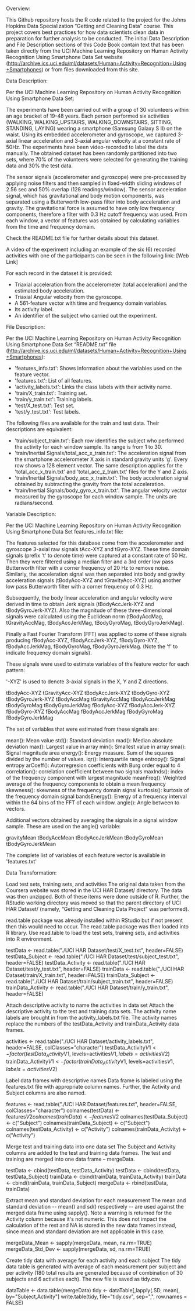 Overview:

This Github repository hosts the R code related to the project for the Johns Hopkins Data Specialization “Getting and Cleaning Data” course.  This project covers best practices for how data scientists clean data in preparation for further analysis to be conducted.  The initial Data Description and File Description sections of this Code Book contain text that has been taken directly from the UCI Machine Learning Repository on Human Activity Recognition Using Smartphone Data Set website (http://archive.ics.uci.edu/ml/datasets/Human+Activity+Recognition+Using+Smartphones) or from files downloaded from this site.



Data Description:

Per the UCI Machine Learning Repository on Human Activity Recognition Using Smartphone Data Set:

The experiments have been carried out with a group of 30 volunteers within an age bracket of 19-48 years. Each person performed six activities (WALKING, WALKING_UPSTAIRS, WALKING_DOWNSTAIRS, SITTING, STANDING, LAYING) wearing a smartphone (Samsung Galaxy S II) on the waist. Using its embedded accelerometer and gyroscope, we captured 3-axial linear acceleration and 3-axial angular velocity at a constant rate of 50Hz. The experiments have been video-recorded to label the data manually. The obtained dataset has been randomly partitioned into two sets, where 70% of the volunteers were selected for generating the training data and 30% the test data. 

The sensor signals (accelerometer and gyroscope) were pre-processed by applying noise filters and then sampled in fixed-width sliding windows of 2.56 sec and 50% overlap (128 readings/window). The sensor acceleration signal, which has gravitational and body motion components, was separated using a Butterworth low-pass filter into body acceleration and gravity. The gravitational force is assumed to have only low frequency components, therefore a filter with 0.3 Hz cutoff frequency was used. From each window, a vector of features was obtained by calculating variables from the time and frequency domain.

Check the README.txt file for further details about this dataset. 

A video of the experiment including an example of the six (6) recorded activities with one of the participants can be seen in the following link: [Web Link]

For each record in the dataset it is provided: 
- Triaxial acceleration from the accelerometer (total acceleration) and the estimated body acceleration. 
- Triaxial Angular velocity from the gyroscope. 
- A 561-feature vector with time and frequency domain variables. 
- Its activity label. 
- An identifier of the subject who carried out the experiment.



File Description: 

Per the UCI Machine Learning Repository on Human Activity Recognition Using Smartphone Data Set “README.txt” file (http://archive.ics.uci.edu/ml/datasets/Human+Activity+Recognition+Using+Smartphones): 
- 'features_info.txt': Shows information about the variables used on the feature vector.
- 'features.txt': List of all features.
- 'activity_labels.txt': Links the class labels with their activity name.
- 'train/X_train.txt': Training set.
- 'train/y_train.txt': Training labels.
- 'test/X_test.txt': Test set.
- 'test/y_test.txt': Test labels.

The following files are available for the train and test data. Their descriptions are equivalent: 
- 'train/subject_train.txt': Each row identifies the subject who performed the activity for each window sample. Its range is from 1 to 30. 
- 'train/Inertial Signals/total_acc_x_train.txt': The acceleration signal from the smartphone accelerometer X axis in standard gravity units 'g'. Every row shows a 128 element vector. The same description applies for the 'total_acc_x_train.txt' and 'total_acc_z_train.txt' files for the Y and Z axis. 
- 'train/Inertial Signals/body_acc_x_train.txt': The body acceleration signal obtained by subtracting the gravity from the total acceleration. 
- 'train/Inertial Signals/body_gyro_x_train.txt': The angular velocity vector measured by the gyroscope for each window sample. The units are radians/second.



Variable Description:

Per the UCI Machine Learning Repository on Human Activity Recognition Using Smartphone Data Set features_info.txt file:

The features selected for this database come from the accelerometer and gyroscope 3-axial raw signals tAcc-XYZ and tGyro-XYZ. These time domain signals (prefix 't' to denote time) were captured at a constant rate of 50 Hz. Then they were filtered using a median filter and a 3rd order low pass Butterworth filter with a corner frequency of 20 Hz to remove noise. Similarly, the acceleration signal was then separated into body and gravity acceleration signals (tBodyAcc-XYZ and tGravityAcc-XYZ) using another low pass Butterworth filter with a corner frequency of 0.3 Hz. 

Subsequently, the body linear acceleration and angular velocity were derived in time to obtain Jerk signals (tBodyAccJerk-XYZ and tBodyGyroJerk-XYZ). Also the magnitude of these three-dimensional signals were calculated using the Euclidean norm (tBodyAccMag, tGravityAccMag, tBodyAccJerkMag, tBodyGyroMag, tBodyGyroJerkMag). 

Finally a Fast Fourier Transform (FFT) was applied to some of these signals producing fBodyAcc-XYZ, fBodyAccJerk-XYZ, fBodyGyro-XYZ, fBodyAccJerkMag, fBodyGyroMag, fBodyGyroJerkMag. (Note the 'f' to indicate frequency domain signals). 

These signals were used to estimate variables of the feature vector for each pattern:  

'-XYZ' is used to denote 3-axial signals in the X, Y and Z directions.

tBodyAcc-XYZ
tGravityAcc-XYZ
tBodyAccJerk-XYZ
tBodyGyro-XYZ
tBodyGyroJerk-XYZ
tBodyAccMag
tGravityAccMag
tBodyAccJerkMag
tBodyGyroMag
tBodyGyroJerkMag
fBodyAcc-XYZ
fBodyAccJerk-XYZ
fBodyGyro-XYZ
fBodyAccMag
fBodyAccJerkMag
fBodyGyroMag
fBodyGyroJerkMag

The set of variables that were estimated from these signals are: 

mean(): Mean value
std(): Standard deviation
mad(): Median absolute deviation 
max(): Largest value in array
min(): Smallest value in array
sma(): Signal magnitude area
energy(): Energy measure. Sum of the squares divided by the number of values. 
iqr(): Interquartile range 
entropy(): Signal entropy
arCoeff(): Autorregresion coefficients with Burg order equal to 4
correlation(): correlation coefficient between two signals
maxInds(): index of the frequency component with largest magnitude
meanFreq(): Weighted average of the frequency components to obtain a mean frequency
skewness(): skewness of the frequency domain signal 
kurtosis(): kurtosis of the frequency domain signal 
bandsEnergy(): Energy of a frequency interval within the 64 bins of the FFT of each window.
angle(): Angle between to vectors.

Additional vectors obtained by averaging the signals in a signal window sample. These are used on the angle() variable:

gravityMean
tBodyAccMean
tBodyAccJerkMean
tBodyGyroMean
tBodyGyroJerkMean

The complete list of variables of each feature vector is available in 'features.txt'



Data Transformation:

Load test sets, training sets, and activities
The original data taken from the Coursera website was stored in the UCI HAR Dataset/ directory. The data was then unzipped. Both of these items were done outside of R. Further, the RStudio working directory was moved so that the parent directory of UCI HAR Dataset/ (namely, “Getting and Cleaning Data Project” was performed).

read.table package was already installed within RStudio but if not present then this would need to occur. The read.table package was then loaded into R library. Use read.table to load the test sets, training sets, and activities into R environment.

testData <- read.table("./UCI HAR Dataset/test/X_test.txt", header=FALSE)
testData_Subject <- read.table("./UCI HAR Dataset/test/subject_test.txt", header=FALSE)
testData_Activity <- read.table("./UCI HAR Dataset/test/y_test.txt", header=FALSE)
trainData <- read.table("./UCI HAR Dataset/train/X_train.txt", header=FALSE)
trainData_Subject <- read.table("./UCI HAR Dataset/train/subject_train.txt", header=FALSE)
trainData_Activity <- read.table("./UCI HAR Dataset/train/y_train.txt", header=FALSE)

Attach descriptive activity to name the activities in data set
Attach the descriptive activity to the test and training data sets. The activity name labels are brought in from the activity_labels.txt file. The activity names replace the numbers of the testData_Activity and trainData_Activity data frames.

activities <- read.table("./UCI HAR Dataset/activity_labels.txt", header=FALSE, colClasses="character")
testData_Activity$V1 <- factor(testData_Activity$V1, levels=activities$V1, labels=activities$V2)
trainData_Activity$V1 <- factor(trainData_Activity$V1, levels=activities$V1, labels=activities$V2)

Label data frames with descriptive names
Data frame is labeled using the features.txt file with appropriate column names. Further, the Activity and Subject columns are also named.

features <- read.table("./UCI HAR Dataset/features.txt", header=FALSE, colClasses="character")
colnames(testData) <- features$V2
colnames(trainData) <- features$V2
colnames(testData_Subject) <- c("Subject")
colnames(trainData_Subject) <- c("Subject")
colnames(testData_Activity) <- c("Activity")
colnames(trainData_Activity) <- c("Activity")

Merge test and training data into one data set
The Subject and Activity columns are added to the test and training data frames. The test and training are merged into one data frame – mergeData.

testData <- cbind(testData, testData_Activity)
testData <- cbind(testData, testData_Subject)
trainData <- cbind(trainData, trainData_Activity)
trainData <- cbind(trainData, trainData_Subject)
mergeData <- rbind(testData, trainData)

Extract mean and standard deviation for each measurement
The mean and standard deviation -- mean() and sd() respectively -- are used against the merged data frame using sapply().  Note a warning is returned for the Activity column because it's not numeric. This does not impact the calculation of the rest and NA is stored in the new data frames instead, since mean and standard deviation are not applicable in this case. 

mergeData_Mean <- sapply(mergeData, mean, na.rm=TRUE)
mergeData_Std_Dev <- sapply(mergeData, sd, na.rm=TRUE)

Create tidy data with average for each activity and each subject
The tidy data table is generated with average of each measurement per subject and per activity (180 total results are generated because of combination of 30 subjects and 6 activities each). The new file is saved as tidy.csv.

dataTable <- data.table(mergeData)
tidy <- dataTable[,lapply(.SD, mean), by="Subject,Activity"]
write.table(tidy, file="tidy.csv", sep=",", row.names = FALSE)
